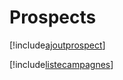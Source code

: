# Prospects

[!include[ajoutprospect](prospects.ajoutprospect.autogen.md)]

[!include[listecampagnes](prospects.listecampagnes.autogen.md)]






















